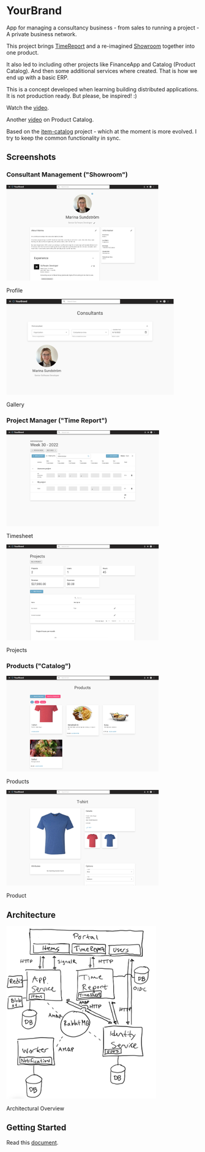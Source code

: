 # YourBrand

App for managing a consultancy business - from sales to running a project - A private business network.

This project brings [TimeReport](https://github.com/marinasundstrom/timereport) and a re-imagined [Showroom](https://github.com/marinasundstrom/showroom) together into one product. 

It also led to including other projects like FinanceApp and Catalog (Product Catalog). And then some additional services where created. That is how we end up with a basic ERP.

This is a concept developed when learning building distributed applications. It is not production ready. But please, be inspired! :)

Watch the [video](https://youtu.be/iL9s-bCr_r4).

Another [video](https://youtu.be/r0hApprPM1g) on Product Catalog.

Based on the [item-catalog](https://github.com/marinasundstrom/item-catalog) project - which at the moment is more evolved. I try to keep the common functionality in sync.

## Screenshots

### Consultant Management ("Showroom")

<a href="/Screenshots/Showroom - Profile.png">
<img src="/Screenshots/Showroom - Profile.png" height="250"  alt="Showroom - Profile"  /></a>

Profile

<a href="/Screenshots/Showroom - Consultants.png">
<img src="/Screenshots/Showroom - Consultants.png" height="250"  alt="Showroom - Consultants"  /></a>

Gallery

### Project Manager ("Time Report")

<a href="/Screenshots/Time Report.png">
<img src="/Screenshots/Time Report.png" height="250"  alt="TimeReport"  /></a>

Timesheet

<a href="/Screenshots/Time Report - Projects.png">
<img src="/Screenshots/Time Report - Projects.png" height="250"  alt="Project"  /></a>

Projects

### Products ("Catalog")

<a href="/Screenshots/Catalog - Products.png">
<img src="/Screenshots/Catalog - Products.png" height="250"  alt="Products"  /></a>

Products

<a href="/Screenshots/Catalog - Product 2.png">
<img src="/Screenshots/Catalog - Product 2.png" height="250"  alt="Product"  /></a>

Product

## Architecture

<a href="/docs/overview.png">
<img src="/docs/overview.png" height="450"  alt="Overview"  /></a>

<p>Architectural Overview</p>

## Getting Started

Read this [document](/docs/getting-started.md).
